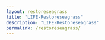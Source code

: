 ```yaml
---
layout: restoreseagrass
title: "LIFE-Restoreseagrass"
description: "LIFE-Restoreseagrass"
permalink: /restoreseagrass/
---
```

